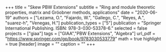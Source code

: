 +++
title = "Skew PBW Extensions"
subtitle = "Ring and module theoretic properties, matrix and Gröobner methods, applications"
date = "2020-06-19"
authors = ["Lezama, O.", "Fajardo, W.", "Gallego, C.", "Reyes, A.", "suarez-h", "Venegas, H."]
publication_types = ["5"]
publication = "Springer International Publishing. ISBN: 978-3-030-53378-6."
selected = false
projects = ["giaa"]
tags = ["GIAA","PBW Extensions", "Algebra"]
url_pdf = "https://www.springer.com/gp/book/9783030533779"
math = true
highlight = true
[header]
image = ""
caption = ""
+++
